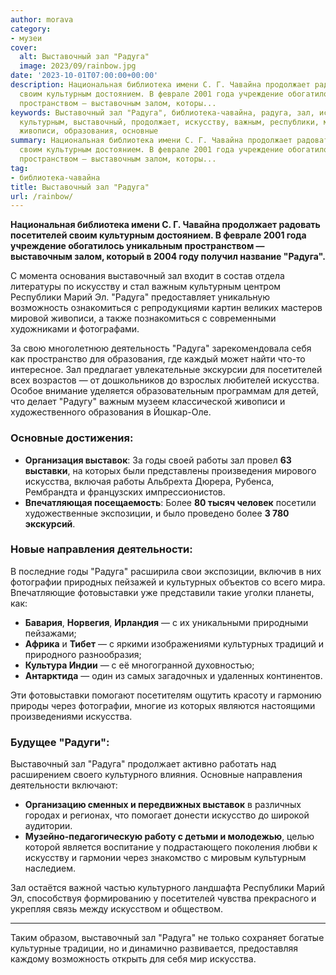 ```yaml
---
author: morava
category:
- музеи
cover:
  alt: Выставочный зал "Радуга"
  image: 2023/09/rainbow.jpg
date: '2023-10-01T07:00:00+00:00'
description: Национальная библиотека имени С. Г. Чавайна продолжает радовать посетителей
  своим культурным достоянием. В феврале 2001 года учреждение обогатилось уникальным
  пространством — выставочным залом, которы...
keywords: Выставочный зал "Радуга", библиотека-чавайна, радуга, зал, искусства, посетителей,
  культурным, выставочный, продолжает, искусству, важным, республики, марий, возможность,
  живописи, образования, основные
summary: Национальная библиотека имени С. Г. Чавайна продолжает радовать посетителей
  своим культурным достоянием. В феврале 2001 года учреждение обогатилось уникальным
  пространством — выставочным залом, которы...
tag:
- библиотека-чавайна
title: Выставочный зал "Радуга"
url: /rainbow/
---
```


**Национальная библиотека имени С. Г. Чавайна продолжает радовать посетителей своим культурным достоянием. В феврале 2001 года учреждение обогатилось уникальным пространством — выставочным залом, который в 2004 году получил название "Радуга".**

С момента основания выставочный зал входит в состав отдела литературы по искусству и стал важным культурным центром Республики Марий Эл. "Радуга" предоставляет уникальную возможность ознакомиться с репродукциями картин великих мастеров мировой живописи, а также познакомиться с современными художниками и фотографами.

За свою многолетнюю деятельность "Радуга" зарекомендовала себя как пространство для образования, где каждый может найти что-то интересное. Зал предлагает увлекательные экскурсии для посетителей всех возрастов — от дошкольников до взрослых любителей искусства. Особое внимание уделяется образовательным программам для детей, что делает "Радугу" важным музеем классической живописи и художественного образования в Йошкар-Оле.

### Основные достижения:

- **Организация выставок**: За годы своей работы зал провел **63 выставки**, на которых были представлены произведения мирового искусства, включая работы Альбрехта Дюрера, Рубенса, Рембрандта и французских импрессионистов.
- **Впечатляющая посещаемость**: Более **80 тысяч человек** посетили художественные экспозиции, и было проведено более **3 780 экскурсий**.

### Новые направления деятельности:

В последние годы "Радуга" расширила свои экспозиции, включив в них фотографии природных пейзажей и культурных объектов со всего мира. Впечатляющие фотовыставки уже представили такие уголки планеты, как:

- **Бавария**, **Норвегия**, **Ирландия** — с их уникальными природными пейзажами;
- **Африка** и **Тибет** — с яркими изображениями культурных традиций и природного разнообразия;
- **Культура Индии** — с её многогранной духовностью;
- **Антарктида** — один из самых загадочных и удаленных континентов.

Эти фотовыставки помогают посетителям ощутить красоту и гармонию природы через фотографии, многие из которых являются настоящими произведениями искусства.

### Будущее "Радуги":

Выставочный зал "Радуга" продолжает активно работать над расширением своего культурного влияния. Основные направления деятельности включают:

- **Организацию сменных и передвижных выставок** в различных городах и регионах, что помогает донести искусство до широкой аудитории.
- **Музейно-педагогическую работу с детьми и молодежью**, целью которой является воспитание у подрастающего поколения любви к искусству и гармонии через знакомство с мировым культурным наследием.

Зал остаётся важной частью культурного ландшафта Республики Марий Эл, способствуя формированию у посетителей чувства прекрасного и укрепляя связь между искусством и обществом.

* * *

Таким образом, выставочный зал "Радуга" не только сохраняет богатые культурные традиции, но и динамично развивается, предоставляя каждому возможность открыть для себя мир искусства.